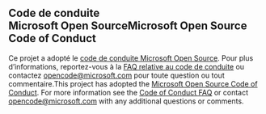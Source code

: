 ## <a name="microsoft-open-source-code-of-conduct"></a><span data-ttu-id="f1bfc-101">Code de conduite Microsoft Open Source</span><span class="sxs-lookup"><span data-stu-id="f1bfc-101">Microsoft Open Source Code of Conduct</span></span>
<span data-ttu-id="f1bfc-p101">Ce projet a adopté le [code de conduite Microsoft Open Source](https://opensource.microsoft.com/codeofconduct/). Pour plus d’informations, reportez-vous à la [FAQ relative au code de conduite](https://opensource.microsoft.com/codeofconduct/faq/) ou contactez [opencode@microsoft.com](mailto:opencode@microsoft.com) pour toute question ou tout commentaire.</span><span class="sxs-lookup"><span data-stu-id="f1bfc-p101">This project has adopted the [Microsoft Open Source Code of Conduct](https://opensource.microsoft.com/codeofconduct/). For more information see the [Code of Conduct FAQ](https://opensource.microsoft.com/codeofconduct/faq/) or contact [opencode@microsoft.com](mailto:opencode@microsoft.com) with any additional questions or comments.</span></span>
